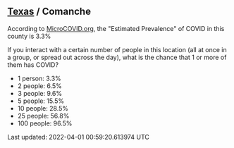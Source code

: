 
## [Texas](/united-states/texas) / Comanche

According to [MicroCOVID.org](http://microcovid.org),
the "Estimated Prevalence" of COVID in this county is 3.3%

If you interact with a certain number of people in this location
(all at once in a group, or spread out across the day), what is the chance that
1 or more of them has COVID?

- 1 person: 3.3%
- 2 people: 6.5%
- 3 people: 9.6%
- 5 people: 15.5%
- 10 people: 28.5%
- 25 people: 56.8%
- 100 people: 96.5%

Last updated: 2022-04-01 00:59:20.613974 UTC
